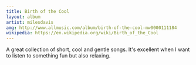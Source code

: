 ```yaml
---
title: Birth of the Cool
layout: album
artist: milesdavis
amg: http://www.allmusic.com/album/birth-of-the-cool-mw0000111184
wikipedia: https://en.wikipedia.org/wiki/Birth_of_the_Cool
---
```


A great collection of short, cool and gentle songs. It's excellent when I want to listen to something fun but also relaxing.
